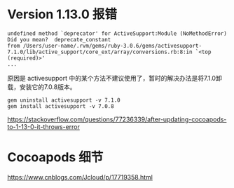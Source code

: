 # Version 1.13.0 报错

```
undefined method `deprecator' for ActiveSupport:Module (NoMethodError)
Did you mean?  deprecate_constant
from /Users/user-name/.rvm/gems/ruby-3.0.6/gems/activesupport-7.1.0/lib/active_support/core_ext/array/conversions.rb:8:in `<top (required)>'
...
```
原因是 activesupport 中的某个方法不建议使用了，暂时的解决办法是将7.1.0卸载，安装它的7.0.8版本。

```
gem uninstall activesupport -v 7.1.0
gem install activesupport -v 7.0.8
```

https://stackoverflow.com/questions/77236339/after-updating-cocoapods-to-1-13-0-it-throws-error

# Cocoapods 细节

https://www.cnblogs.com/Jcloud/p/17719358.html
